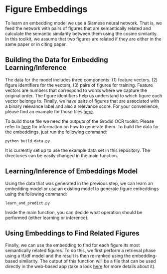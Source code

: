 # Figure Embeddings
To learn an embedding model we use a Siamese neural network. That is, we feed the network with pairs of figures that are semantically related and calculate the semantic similarity between them using the cosine similarity. In this toolkit, we assume that two figures are related if they are either in the same paper or in citing paper.


## Building the Data for Embedding Learning/Inference
The data for the model includes three components: (1) feature vectors, (2) figure identifiers for the vectors, (3) pairs of figures for training.
Feature vectors are numbers that correspond to words where we capture the original order. The figure identifiers help us understand to which figure each vector belongs to. Finally, we have pairs of figures that are associated with a binary relevance label and also a relevance score. For your convenience, please find an example for those files [here](https://github.com/saarku/fig-explorer/tree/master/figure-embeddings/example_embedding_dataset). 

To build those file we need the outputs of the Grodid OCR toolkit. Please refer to [here](https://github.com/saarku/fig-explorer/tree/master/pre-processing) for information on how to generate them.
To build the data for the embeddings, just run the following command:
```
python build_data.py
```
It is currently set up to use the example data set in this repository. The directories can be easily changed in the main function.

## Learning/Inference of Embeddings Model
Using the data that was generated in the previous step, we can learn an embedding model or use an existing model to generate figure embeddings using the following command:
```
learn_and_predict.py
```
Inside the main function, you can decide what operation should be performed (either learning or inference). 


## Using Embeddings to Find Related Figures
Finally, we can use the embedding to find for each figure its most semantically related figures. To do this, we first perform a retrieval phase using a tf.idf model and the result is then re-ranked using the embedding-based similarity. The output of this function will be a file that can be used directly in the web-based app (take a look [here](https://github.com/saarku/fig-explorer/tree/master/web-application) for more details about it).
